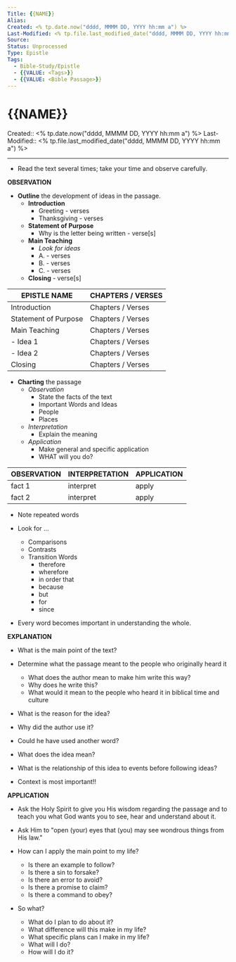 ```yaml
---
Title: {{NAME}}
Alias:
Created: <% tp.date.now("dddd, MMMM DD, YYYY hh:mm a") %>
Last-Modified: <% tp.file.last_modified_date("dddd, MMMM DD, YYYY hh:mm a") %>
Source: 
Status: Unprocessed
Type: Epistle
Tags:  
  - Bible-Study/Epistle
  - {{VALUE: <Tags>}}
  - {{VALUE: <Bible Passage>}}
---
```


# {{NAME}}

Created:: <% tp.date.now("dddd, MMMM DD, YYYY hh:mm a") %>
Last-Modified:: <% tp.file.last_modified_date("dddd, MMMM DD, YYYY hh:mm a") %>

---

- Read the text several times; take your time and observe carefully.

**OBSERVATION**

- **Outline** the development of ideas in the passage.
	- **Introduction**
		- Greeting - verses 
		- Thanksgiving - verses
	- **Statement of Purpose**
		- Why is the letter being written - verse[s]
	- **Main Teaching**
		- *Look for ideas*
		- A. - verses
		- B. - verses
		- C. - verses
	- **Closing** - verse[s]

| EPISTLE NAME         | CHAPTERS / VERSES |
| -------------------- | ----------------- |
| Introduction         | Chapters / Verses |
| Statement of Purpose | Chapters / Verses |
| Main Teaching        | Chapters / Verses |
| - Idea 1             | Chapters / Verses |
| - Idea 2             | Chapters / Verses |
| Closing | Chapters / Verses |

- **Charting** the passage
	- *Observation*
		- State the facts of the text
		- Important Words and Ideas
		- People
		- Places
	- *Interpretation*
		- Explain the meaning
	- *Application*
		- Make general and specific application
		- WHAT will you do?

| OBSERVATION | INTERPRETATION | APPLICATION |
| ----------- | -------------- | ----------- |
| fact 1            | interpret               | apply            |
| fact 2            | interpret               | apply            |

- Note repeated words

- Look for ...
	- Comparisons
	- Contrasts
	- Transition Words
		- therefore
		- wherefore
		- in order that
		- because
		- but
		- for
		- since

- Every word becomes important in understanding the whole.

**EXPLANATION**
- What is the main point of the text?

- Determine what the passage meant to the people who originally heard it
	- What does the author mean to make him write this way?
	- Why does he write this?
	- What would it mean to the people who heard it in biblical time and culture

- What is the reason for the idea?

- Why did the author use it?

- Could he have used another word?

- What does the idea mean?

- What is the relationship of this idea to events before following ideas?

- Context is most important!!


**APPLICATION**
- Ask the Holy Spirit to give you His wisdom regarding the passage and to teach you what God wants you to see, hear and understand about it.

- Ask Him to "open (your) eyes that (you) may see wondrous things from His law."

- How can I apply the main point to my life?
	- Is there an example to follow?
	- Is there a sin to forsake?
	- Is there an error to avoid?
	- Is there a promise to claim?
	- Is there a command to obey?

- So what?
	- What do I plan to do about it?
	- What difference will this make in my life?
	- What specific plans can I make in my life?
	- What will I do?
	- How will I do it?